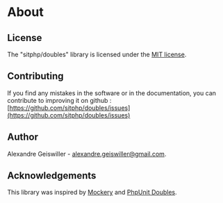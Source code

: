 # About

## License
 The "sitphp/doubles" library is licensed under the [MIT license](https://opensource.org/licenses/MIT).

## Contributing
If you find any mistakes in the software or in the documentation, you can contribute to improving it on github : [https://github.com/sitphp/doubles/issues](https://github.com/sitphp/doubles/issues)

## Author
Alexandre Geiswiller - [alexandre.geiswiller@gmail.com](mailto:alexandre.geiswiller@gmail.com).

## Acknowledgements
This library was inspired by [Mockery](http://docs.mockery.io) and [PhpUnit Doubles](https://phpunit.readthedocs.io/en/7.1/test-doubles.html).